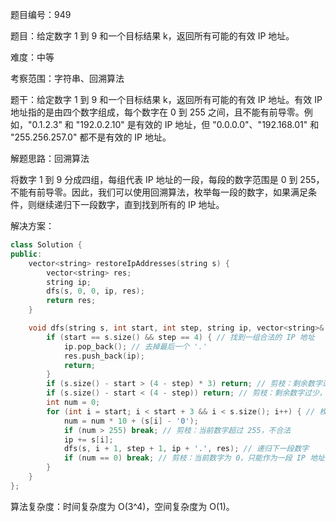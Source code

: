 题目编号：949

题目：给定数字 1 到 9 和一个目标结果 k，返回所有可能的有效 IP 地址。

难度：中等

考察范围：字符串、回溯算法

题干：给定数字 1 到 9 和一个目标结果 k，返回所有可能的有效 IP 地址。有效 IP 地址指的是由四个数字组成，每个数字在 0 到 255 之间，且不能有前导零。例如，"0.1.2.3" 和 "192.0.2.10" 是有效的 IP 地址，但 "0.0.0.0"、"192.168.01" 和 "255.256.257.0" 都不是有效的 IP 地址。

解题思路：回溯算法

将数字 1 到 9 分成四组，每组代表 IP 地址的一段，每段的数字范围是 0 到 255，不能有前导零。因此，我们可以使用回溯算法，枚举每一段的数字，如果满足条件，则继续递归下一段数字，直到找到所有的 IP 地址。

解决方案：

```cpp
class Solution {
public:
    vector<string> restoreIpAddresses(string s) {
        vector<string> res;
        string ip;
        dfs(s, 0, 0, ip, res);
        return res;
    }

    void dfs(string s, int start, int step, string ip, vector<string>& res) {
        if (start == s.size() && step == 4) { // 找到一组合法的 IP 地址
            ip.pop_back(); // 去掉最后一个 '.'
            res.push_back(ip);
            return;
        }
        if (s.size() - start > (4 - step) * 3) return; // 剪枝：剩余数字过多，无法凑成 IP 地址
        if (s.size() - start < (4 - step)) return; // 剪枝：剩余数字过少，无法凑成 IP 地址
        int num = 0;
        for (int i = start; i < start + 3 && i < s.size(); i++) { // 枚举当前段的所有可能数字
            num = num * 10 + (s[i] - '0');
            if (num > 255) break; // 剪枝：当前数字超过 255，不合法
            ip += s[i];
            dfs(s, i + 1, step + 1, ip + '.', res); // 递归下一段数字
            if (num == 0) break; // 剪枝：当前数字为 0，只能作为一段 IP 地址的开头
        }
    }
};
```

算法复杂度：时间复杂度为 O(3^4)，空间复杂度为 O(1)。